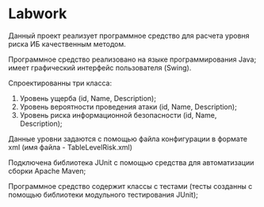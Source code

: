# Labwork
Данный проект реализует программное средство для расчета уровня риска ИБ качественным методом.

Программное средство реализовано на языке программирования Java; 
имеет графический интерфейс пользователя (Swing).

Спроектированны три класса:
1. Уровень ущерба (id, Name, Description);
2. Уровень вероятности проведения атаки (id, Name, Description);
3. Уровень риска информационной безопасности (id, Name, Description);

Данные уровни задаются с помощью файла конфигурации в формате xml (имя файла - TableLevelRisk.xml)

Подключена библиотека JUnit с помощью средства для автоматизации сборки Apache Maven;

Программное средство содержит классы с тестами (тесты созданны с помощью библиотеки модульного тестирования JUnit);
